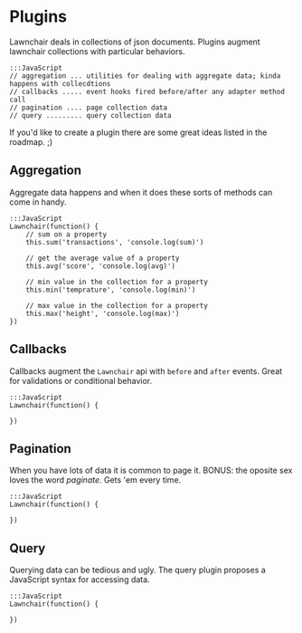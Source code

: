 Plugins
===

Lawnchair deals in collections of json documents. Plugins augment lawnchair collections with particular behaviors.

    
    :::JavaScript
    // aggregation ... utilities for dealing with aggregate data; kinda happens with collecdtions
    // callbacks ..... event hooks fired before/after any adapter method call
    // pagination .... page collection data
    // query ......... query collection data 
    

If you'd like to create a plugin there are some great ideas listed in the roadmap. ;)

Aggregation
---

Aggregate data happens and when it does these sorts of methods can come
in handy.

    
    :::JavaScript
    Lawnchair(function() {
        // sum on a property
        this.sum('transactions', 'console.log(sum)')

        // get the average value of a property
        this.avg('score', 'console.log(avg)')

        // min value in the collection for a property
        this.min('temprature', 'console.log(min)')

        // max value in the collection for a property
        this.max('height', 'console.log(max)')
    })
    

Callbacks
---

Callbacks augment the `Lawnchair` api with `before` and `after` events.
Great for validations or conditional behavior.

    
    :::JavaScript
    Lawnchair(function() {

    })
    

Pagination
---

When you have lots of data it is common to page it. BONUS: the oposite
sex loves the word _paginate_. Gets 'em every time.

    
    :::JavaScript
    Lawnchair(function() {

    })
    

Query
---

Querying data can be tedious and ugly. The query plugin proposes a
JavaScript syntax for accessing data. 

    
    :::JavaScript
    Lawnchair(function() {

    })
    
